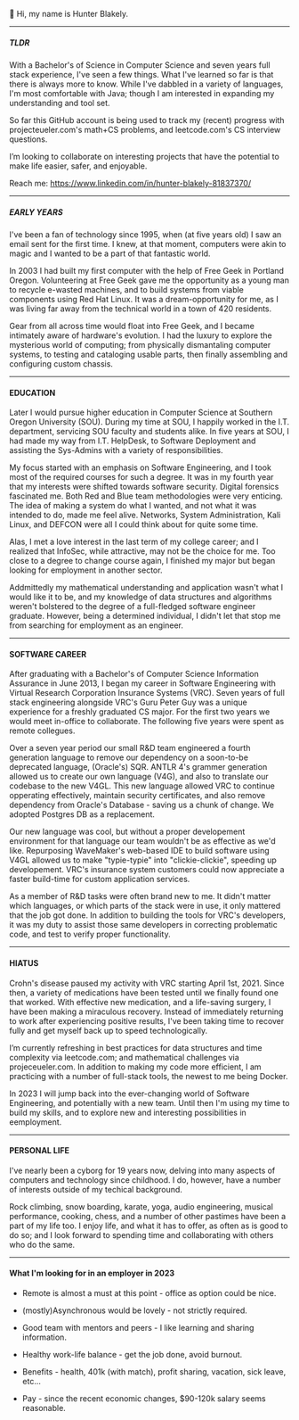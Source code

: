 👋 Hi, my name is Hunter Blakely. 



-------------------------------------
##### TLDR #####

  With a Bachelor's of Science in Computer Science and seven years full stack experience, I've seen a few things. 
What I've learned so far is that there is always more to know. While I've dabbled in a variety of languages, 
I'm most comfortable with Java; though I am interested in expanding my understanding and tool set.

 So far this GitHub account is being used to track my (recent) progress with projecteueler.com's math+CS problems,
and leetcode.com's CS interview questions.

I’m looking to collaborate on interesting projects that have the potential to make life easier, safer, and enjoyable.

Reach me: https://www.linkedin.com/in/hunter-blakely-81837370/

-------------------------------------
##### EARLY YEARS #####

  I've been a fan of technology since 1995, when (at five years old) I saw an email sent for the first time. 
I knew, at that moment, computers were akin to magic and I wanted to be a part of that fantastic world.

  In 2003 I had built my first computer with the help of Free Geek in Portland Oregon. 
Volunteering at Free Geek gave me the opportunity as a young man to recycle e-wasted machines, and to
build systems from viable components using Red Hat Linux. It was a dream-opportunity for me, as I was living
far away from the technical world in a town of 420 residents. 

  Gear from all across time would float into Free Geek, and I became intimately aware of hardware's evolution. 
I had the luxury to explore the mysterious world of computing; from physically dismantaling computer systems, 
to testing and cataloging usable parts, then finally assembling and configuring custom chassis.

-------------------------------------
#### EDUCATION ####
  Later I would pursue higher education in Computer Science at Southern Oregon University (SOU).
During my time at SOU, I happily worked in the I.T. department, servicing SOU faculty and students alike.
In five years at SOU, I had made my way from I.T. HelpDesk, to Software Deployment and assisting 
the Sys-Admins with a variety of responsibilities. 

  My focus started with an emphasis on Software Engineering, and I took most of the required courses
for such a degree. It was in my fourth year that my interests were shifted towards software security.
Digital forensics fascinated me. Both Red and Blue team methodologies were very enticing. The idea of 
making a system do what I wanted, and not what it was intended to do, made me feel alive. Networks, 
System Administration, Kali Linux, and DEFCON were all I could think about for quite some time.

  Alas, I met a love interest in the last term of my college career; and I realized that InfoSec, while
attractive, may not be the choice for me. Too close to a degree to change course again, I finished
my major but began looking for employment in another sector.

  Addmittedly my mathematical understanding and application wasn't what I would like it to be, and
my knowledge of data structures and algorithms weren't bolstered to the degree of a full-fledged
software engineer graduate. However, being a determined individual, I didn't let that stop me from
searching for employment as an engineer.

-------------------------------------
#### SOFTWARE CAREER ####
  After graduating with a Bachelor's of Computer Science Information Assurance in June 2013, 
I began my career in Software Engineering with Virtual Research Corporation Insurance Systems (VRC). 
Seven years of full stack engineering alongside VRC's Guru Peter Guy was a unique experience for a 
freshly graduated CS major. For the first two years we would meet in-office to collaborate. The 
following five years were spent as remote collegues. 

  Over a seven year period our small R&D team engineered a fourth generation language to remove our 
dependency on a soon-to-be deprecated language, (Oracle's) SQR. ANTLR 4's grammer generation allowed 
us to create our own language (V4G), and also to translate our codebase to the new V4GL. This new language 
allowed VRC to continue opperating effectively, maintain security certificates, and also remove dependency 
from Oracle's Database - saving us a chunk of change. We adopted Postgres DB as a replacement.

  Our new language was cool, but without a proper developement environment for that language our team 
wouldn't be as effective as we'd like. Repurposing WaveMaker's web-based IDE to build software using V4GL 
allowed us to make "typie-typie" into "clickie-clickie", speeding up developement. VRC's insurance system 
customers could now appreciate a faster build-time for custom application services.

  As a member of R&D tasks were often brand new to me. It didn't matter which languages, or which parts of 
the stack were in use, it only mattered that the job got done. In addition to building the tools for 
VRC's developers, it was my duty to assist those same developers in correcting problematic code, and
test to verify proper functionality. 

-------------------------------------
#### HIATUS ####
  Crohn's disease paused my activity with VRC starting April 1st, 2021. Since then, a variety of medications
have been tested until we finally found one that worked. With effective new medication, and a life-saving
surgery, I have been making a miraculous recovery. Instead of immediately returning to work after experiencing
positive results, I've been taking time to recover fully and get myself back up to speed technologically.

  I’m currently refreshing in best practices for data structures and time complexity via leetcode.com; and
mathematical challenges via projeceueler.com. In addition to making my code more efficient, I am
practicing with a number of full-stack tools, the newest to me being Docker. 

  In 2023 I will jump back into the ever-changing world of Software Engineering, and potentially with a
new team. Until then I'm using my time to build my skills, and to explore new and interesting possibilities
in eemployment.

-------------------------------------

#### PERSONAL LIFE ####

  I've nearly been a cyborg for 19 years now, delving into many aspects of computers and technology
since childhood. I do, however, have a number of interests outside of my techical background.

  Rock climbing, snow boarding, karate, yoga, audio engineering, musical performance, cooking, chess, 
and a number of other pastimes have been a part of my life too. I enjoy life, and what it has to offer,
as often as is good to do so; and I look forward to spending time and collaborating with others who do
the same.

-------------------------------------

#### What I'm looking for in an employer in 2023 ####

  * Remote is almost a must at this point - office as option could be nice.
  
  * (mostly)Asynchronous would be lovely - not strictly required.
  
  * Good team with mentors and peers - I like learning and sharing information.
  
  * Healthy work-life balance - get the job done, avoid burnout.
  
  * Benefits - health, 401k (with match), profit sharing, vacation, sick leave, etc...
  
  * Pay - since the recent economic changes, $90-120k salary seems reasonable. 
  
